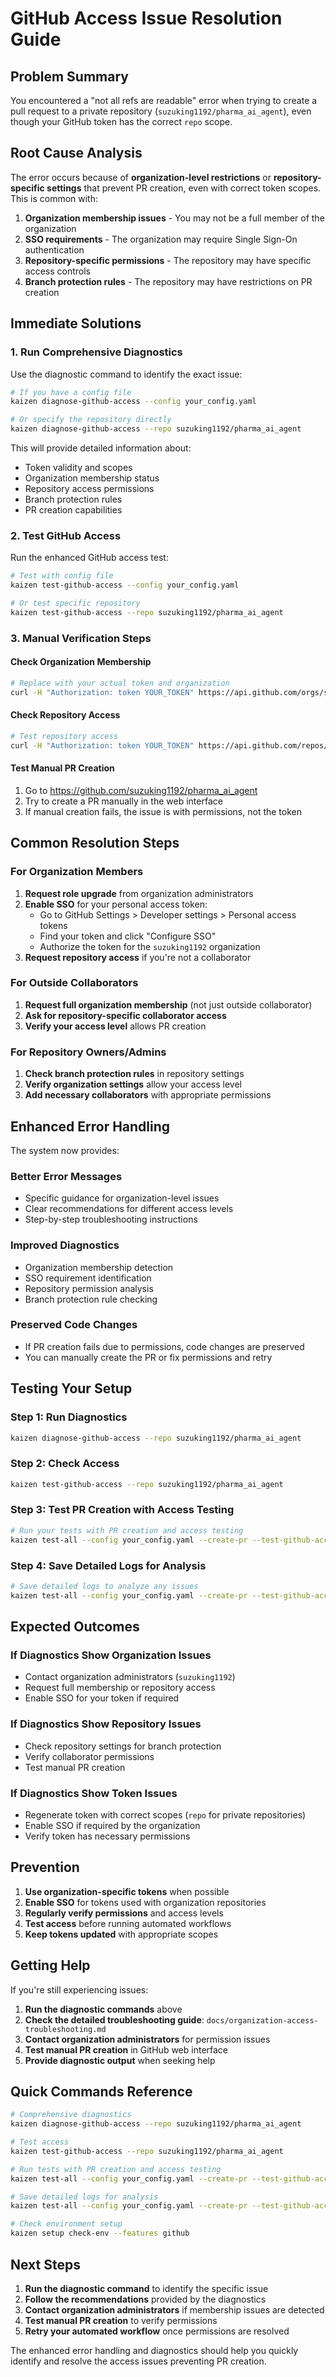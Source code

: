 # GitHub Access Issue Resolution Guide

## Problem Summary

You encountered a "not all refs are readable" error when trying to create a pull request to a private repository (`suzuking1192/pharma_ai_agent`), even though your GitHub token has the correct `repo` scope.

## Root Cause Analysis

The error occurs because of **organization-level restrictions** or **repository-specific settings** that prevent PR creation, even with correct token scopes. This is common with:

1. **Organization membership issues** - You may not be a full member of the organization
2. **SSO requirements** - The organization may require Single Sign-On authentication
3. **Repository-specific permissions** - The repository may have specific access controls
4. **Branch protection rules** - The repository may have restrictions on PR creation

## Immediate Solutions

### 1. Run Comprehensive Diagnostics

Use the diagnostic command to identify the exact issue:

```bash
# If you have a config file
kaizen diagnose-github-access --config your_config.yaml

# Or specify the repository directly
kaizen diagnose-github-access --repo suzuking1192/pharma_ai_agent
```

This will provide detailed information about:
- Token validity and scopes
- Organization membership status
- Repository access permissions
- Branch protection rules
- PR creation capabilities

### 2. Test GitHub Access

Run the enhanced GitHub access test:

```bash
# Test with config file
kaizen test-github-access --config your_config.yaml

# Or test specific repository
kaizen test-github-access --repo suzuking1192/pharma_ai_agent
```

### 3. Manual Verification Steps

#### Check Organization Membership
```bash
# Replace with your actual token and organization
curl -H "Authorization: token YOUR_TOKEN" https://api.github.com/orgs/suzuking1192/memberships/YOUR_USERNAME
```

#### Check Repository Access
```bash
# Test repository access
curl -H "Authorization: token YOUR_TOKEN" https://api.github.com/repos/suzuking1192/pharma_ai_agent
```

#### Test Manual PR Creation
1. Go to https://github.com/suzuking1192/pharma_ai_agent
2. Try to create a PR manually in the web interface
3. If manual creation fails, the issue is with permissions, not the token

## Common Resolution Steps

### For Organization Members
1. **Request role upgrade** from organization administrators
2. **Enable SSO** for your personal access token:
   - Go to GitHub Settings > Developer settings > Personal access tokens
   - Find your token and click "Configure SSO"
   - Authorize the token for the `suzuking1192` organization
3. **Request repository access** if you're not a collaborator

### For Outside Collaborators
1. **Request full organization membership** (not just outside collaborator)
2. **Ask for repository-specific collaborator access**
3. **Verify your access level** allows PR creation

### For Repository Owners/Admins
1. **Check branch protection rules** in repository settings
2. **Verify organization settings** allow your access level
3. **Add necessary collaborators** with appropriate permissions

## Enhanced Error Handling

The system now provides:

### Better Error Messages
- Specific guidance for organization-level issues
- Clear recommendations for different access levels
- Step-by-step troubleshooting instructions

### Improved Diagnostics
- Organization membership detection
- SSO requirement identification
- Repository permission analysis
- Branch protection rule checking

### Preserved Code Changes
- If PR creation fails due to permissions, code changes are preserved
- You can manually create the PR or fix permissions and retry

## Testing Your Setup

### Step 1: Run Diagnostics
```bash
kaizen diagnose-github-access --repo suzuking1192/pharma_ai_agent
```

### Step 2: Check Access
```bash
kaizen test-github-access --repo suzuking1192/pharma_ai_agent
```

### Step 3: Test PR Creation with Access Testing
```bash
# Run your tests with PR creation and access testing
kaizen test-all --config your_config.yaml --create-pr --test-github-access
```

### Step 4: Save Detailed Logs for Analysis
```bash
# Save detailed logs to analyze any issues
kaizen test-all --config your_config.yaml --create-pr --test-github-access --save-logs --verbose
```

## Expected Outcomes

### If Diagnostics Show Organization Issues
- Contact organization administrators (`suzuking1192`)
- Request full membership or repository access
- Enable SSO for your token if required

### If Diagnostics Show Repository Issues
- Check repository settings for branch protection
- Verify collaborator permissions
- Test manual PR creation

### If Diagnostics Show Token Issues
- Regenerate token with correct scopes (`repo` for private repositories)
- Enable SSO if required by the organization
- Verify token has necessary permissions

## Prevention

1. **Use organization-specific tokens** when possible
2. **Enable SSO** for tokens used with organization repositories
3. **Regularly verify permissions** and access levels
4. **Test access** before running automated workflows
5. **Keep tokens updated** with appropriate scopes

## Getting Help

If you're still experiencing issues:

1. **Run the diagnostic commands** above
2. **Check the detailed troubleshooting guide**: `docs/organization-access-troubleshooting.md`
3. **Contact organization administrators** for permission issues
4. **Test manual PR creation** in GitHub web interface
5. **Provide diagnostic output** when seeking help

## Quick Commands Reference

```bash
# Comprehensive diagnostics
kaizen diagnose-github-access --repo suzuking1192/pharma_ai_agent

# Test access
kaizen test-github-access --repo suzuking1192/pharma_ai_agent

# Run tests with PR creation and access testing
kaizen test-all --config your_config.yaml --create-pr --test-github-access

# Save detailed logs for analysis
kaizen test-all --config your_config.yaml --create-pr --test-github-access --save-logs --verbose

# Check environment setup
kaizen setup check-env --features github
```

## Next Steps

1. **Run the diagnostic command** to identify the specific issue
2. **Follow the recommendations** provided by the diagnostics
3. **Contact organization administrators** if membership issues are detected
4. **Test manual PR creation** to verify permissions
5. **Retry your automated workflow** once permissions are resolved

The enhanced error handling and diagnostics should help you quickly identify and resolve the access issues preventing PR creation. 